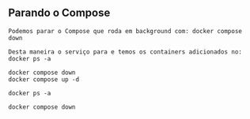 ## Parando o Compose

```
Podemos parar o Compose que roda em background com: docker compose down
```

```
Desta maneira o serviço para e temos os containers adicionados no: docker ps -a
```

```
docker compose down
docker compose up -d

docker ps -a

docker compose down
```